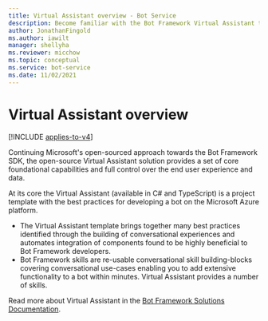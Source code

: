 ```yaml
---
title: Virtual Assistant overview - Bot Service
description: Become familiar with the Bot Framework Virtual Assistant template. Learn about features, understand design principles, and view example scenarios.
author: JonathanFingold
ms.author: iawilt
manager: shellyha
ms.reviewer: micchow
ms.topic: conceptual
ms.service: bot-service
ms.date: 11/02/2021
---
```


# Virtual Assistant overview

[!INCLUDE [applies-to-v4](../includes/applies-to-v4-current.md)]

Continuing Microsoft's open-sourced approach towards the Bot Framework SDK, the open-source Virtual Assistant solution provides a set of core foundational capabilities and full control over the end user experience and data.

At its core the Virtual Assistant (available in C# and TypeScript) is a project template with the best practices for developing a bot on the Microsoft Azure platform.

- The Virtual Assistant template brings together many best practices identified through the building of conversational experiences and automates integration of components found to be highly beneficial to Bot Framework developers.
- Bot Framework skills are re-usable conversational skill building-blocks covering conversational use-cases enabling you to add extensive functionality to a bot within minutes. Virtual Assistant provides a number of skills.

Read more about Virtual Assistant in the [Bot Framework Solutions Documentation](https://microsoft.github.io/botframework-solutions/index).
